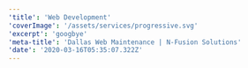 ```yaml
---
'title': 'Web Development'
'coverImage': '/assets/services/progressive.svg'
'excerpt': 'googbye'
'meta-title': 'Dallas Web Maintenance | N-Fusion Solutions'
'date': '2020-03-16T05:35:07.322Z'
---
```

